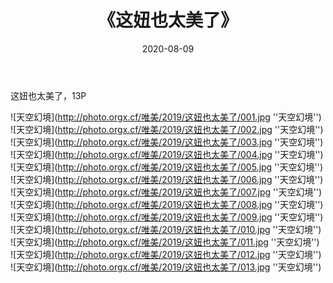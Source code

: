 ﻿---
layout: post
title:  《这妞也太美了》
date:   2020-08-09
img: http://photo.orgx.cf/唯美/2019/这妞也太美了/000.jpg
tags: [美女, 清纯, 唯美]
---

这妞也太美了，13P



![天空幻境](http://photo.orgx.cf/唯美/2019/这妞也太美了/001.jpg ''天空幻境'') <br>
![天空幻境](http://photo.orgx.cf/唯美/2019/这妞也太美了/002.jpg ''天空幻境'') <br>
![天空幻境](http://photo.orgx.cf/唯美/2019/这妞也太美了/003.jpg ''天空幻境'') <br>
![天空幻境](http://photo.orgx.cf/唯美/2019/这妞也太美了/004.jpg ''天空幻境'') <br>
![天空幻境](http://photo.orgx.cf/唯美/2019/这妞也太美了/005.jpg ''天空幻境'') <br>
![天空幻境](http://photo.orgx.cf/唯美/2019/这妞也太美了/006.jpg ''天空幻境'') <br>
![天空幻境](http://photo.orgx.cf/唯美/2019/这妞也太美了/007.jpg ''天空幻境'') <br>
![天空幻境](http://photo.orgx.cf/唯美/2019/这妞也太美了/008.jpg ''天空幻境'') <br>
![天空幻境](http://photo.orgx.cf/唯美/2019/这妞也太美了/009.jpg ''天空幻境'') <br>
![天空幻境](http://photo.orgx.cf/唯美/2019/这妞也太美了/010.jpg ''天空幻境'') <br>
![天空幻境](http://photo.orgx.cf/唯美/2019/这妞也太美了/011.jpg ''天空幻境'') <br>
![天空幻境](http://photo.orgx.cf/唯美/2019/这妞也太美了/012.jpg ''天空幻境'') <br>
![天空幻境](http://photo.orgx.cf/唯美/2019/这妞也太美了/013.jpg ''天空幻境'') <br>